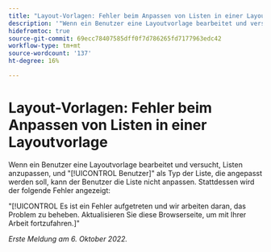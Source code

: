 ```yaml
---
title: "Layout-Vorlagen: Fehler beim Anpassen von Listen in einer Layoutvorlage"
description: '"Wenn ein Benutzer eine Layoutvorlage bearbeitet und versucht, Listen anzupassen, und "Benutzer"als Listentyp auswählt, der angepasst werden soll, kann der Benutzer die Liste nicht anpassen. Stattdessen sehen sie den Fehler Ein Fehler ist aufgetreten und wir arbeiten daran, das Problem zu beheben. Um mit Ihrer Arbeit fortzufahren, versuchen Sie, diese Browser-Seite zu aktualisieren."'
hidefromtoc: true
source-git-commit: 69ecc78407585dff0f7d786265fd7177963edc42
workflow-type: tm+mt
source-wordcount: '137'
ht-degree: 16%

---
```



# Layout-Vorlagen: Fehler beim Anpassen von Listen in einer Layoutvorlage

Wenn ein Benutzer eine Layoutvorlage bearbeitet und versucht, Listen anzupassen, und &quot;[!UICONTROL Benutzer]&quot; als Typ der Liste, die angepasst werden soll, kann der Benutzer die Liste nicht anpassen. Stattdessen wird der folgende Fehler angezeigt:

&quot;[!UICONTROL Es ist ein Fehler aufgetreten und wir arbeiten daran, das Problem zu beheben. Aktualisieren Sie diese Browserseite, um mit Ihrer Arbeit fortzufahren.]&quot;

_Erste Meldung am 6. Oktober 2022._

